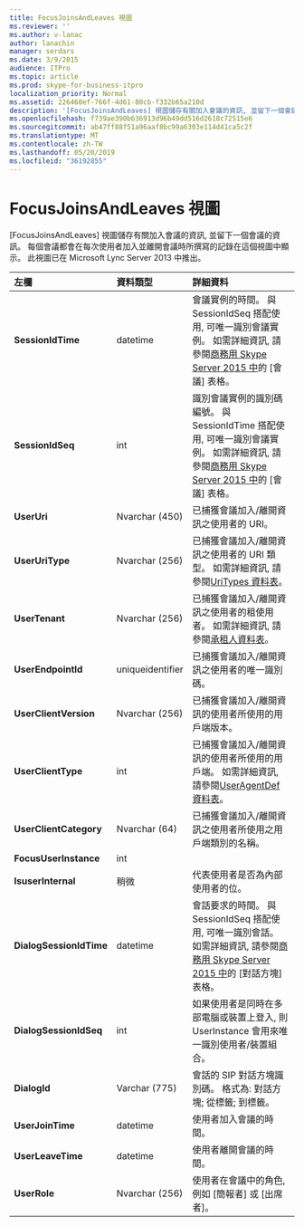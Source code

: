 ```yaml
---
title: FocusJoinsAndLeaves 視圖
ms.reviewer: ''
ms.author: v-lanac
author: lanachin
manager: serdars
ms.date: 3/9/2015
audience: ITPro
ms.topic: article
ms.prod: skype-for-business-itpro
localization_priority: Normal
ms.assetid: 226460ef-766f-4d61-80cb-f332b65a210d
description: '[FocusJoinsAndLeaves] 視圖儲存有關加入會議的資訊, 並留下一個會議的資訊。 每個會議都會在每次使用者加入並離開會議時所撰寫的記錄在這個視圖中顯示。 此視圖已在 Microsoft Lync Server 2013 中推出。'
ms.openlocfilehash: f739ae390b636913d96b49dd516d2618c72515e6
ms.sourcegitcommit: ab47ff88f51a96aaf8bc99a6303e114d41ca5c2f
ms.translationtype: MT
ms.contentlocale: zh-TW
ms.lasthandoff: 05/20/2019
ms.locfileid: "36192855"
---
```

# <a name="focusjoinsandleaves-view"></a>FocusJoinsAndLeaves 視圖
 
[FocusJoinsAndLeaves] 視圖儲存有關加入會議的資訊, 並留下一個會議的資訊。 每個會議都會在每次使用者加入並離開會議時所撰寫的記錄在這個視圖中顯示。 此視圖已在 Microsoft Lync Server 2013 中推出。
  
|**左欄**|**資料類型**|**詳細資料**|
|:-----|:-----|:-----|
|**SessionIdTime** <br/> |datetime  <br/> |會議實例的時間。 與 SessionIdSeq 搭配使用, 可唯一識別會議實例。 如需詳細資訊, 請參閱[商務用 Skype Server 2015 中](conferences.md)的 [會議] 表格。 <br/> |
|**SessionIdSeq** <br/> |int  <br/> |識別會議實例的識別碼編號。 與 SessionIdTime 搭配使用, 可唯一識別會議實例。 如需詳細資訊, 請參閱[商務用 Skype Server 2015 中](conferences.md)的 [會議] 表格。 <br/> |
|**UserUri** <br/> |Nvarchar (450)  <br/> |已捕獲會議加入/離開資訊之使用者的 URI。  <br/> |
|**UserUriType** <br/> |Nvarchar (256)  <br/> |已捕獲會議加入/離開資訊之使用者的 URI 類型。 如需詳細資訊, 請參閱[UriTypes 資料表](uritypes.md)。 <br/> |
|**UserTenant** <br/> |Nvarchar (256)  <br/> |已捕獲會議加入/離開資訊之使用者的租使用者。 如需詳細資訊, 請參閱[承租人資料表](tenants.md)。 <br/> |
|**UserEndpointId** <br/> |uniqueidentifier  <br/> |已捕獲會議加入/離開資訊之使用者的唯一識別碼。  <br/> |
|**UserClientVersion** <br/> |Nvarchar (256)  <br/> |已捕獲會議加入/離開資訊的使用者所使用的用戶端版本。  <br/> |
|**UserClientType** <br/> |int  <br/> |已捕獲會議加入/離開資訊的使用者所使用的用戶端。 如需詳細資訊, 請參閱[UserAgentDef 資料表](useragentdef.md)。 <br/> |
|**UserClientCategory** <br/> |Nvarchar (64)  <br/> |已捕獲會議加入/離開資訊之使用者所使用之用戶端類別的名稱。  <br/> |
|**FocusUserInstance** <br/> |int  <br/> ||
|**IsuserInternal** <br/> |稍微  <br/> |代表使用者是否為內部使用者的位。  <br/> |
|**DialogSessionIdTime** <br/> |datetime  <br/> |會話要求的時間。 與 SessionIdSeq 搭配使用, 可唯一識別會話。 如需詳細資訊, 請參閱[商務用 Skype Server 2015 中](dialogs.md)的 [對話方塊] 表格。 <br/> |
|**DialogSessionIdSeq** <br/> |int  <br/> |如果使用者是同時在多部電腦或裝置上登入, 則 UserInstance 會用來唯一識別使用者/裝置組合。  <br/> |
|**DialogId** <br/> |Varchar (775)  <br/> |會話的 SIP 對話方塊識別碼。 格式為: 對話方塊; 從標籤; 到標籤。  <br/> |
|**UserJoinTime** <br/> |datetime  <br/> |使用者加入會議的時間。  <br/> |
|**UserLeaveTime** <br/> |datetime  <br/> |使用者離開會議的時間。  <br/> |
|**UserRole** <br/> |Nvarchar (256)  <br/> |使用者在會議中的角色, 例如 [簡報者] 或 [出席者]。  <br/> |
   

